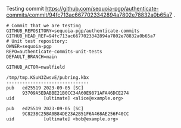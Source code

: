 Testing commit https://github.com/sequoia-pgp/authenticate-commits/commit/94fc713ac6677023342894a7802e78832a0b65a7 .

```text
# Commit that we are testing
GITHUB_REPOSITORY=sequoia-pgp/authenticate-commits
GITHUB_HEAD_REF=94fc713ac6677023342894a7802e78832a0b65a7
# Unit test repository:
OWNER=sequoia-pgp
REPO=authenticate-commits-unit-tests
DEFAULT_BRANCH=main

GITHUB_ACTOR=nwalfield

/tmp/tmp.KSuN3ZwsvE/pubring.kbx
-------------------------------
pub   ed25519 2023-09-05 [SC]
      93709A5EDABBE21B0CC34A60E9871AFA46DCE274
uid           [ultimate] <alice@example.org>

pub   ed25519 2023-09-05 [SC]
      9C823BC25BA0B84DE23A2B51F6A468AE256F40CC
uid           [ultimate] <bob@example.org>
```

